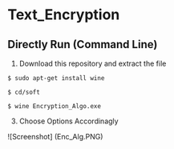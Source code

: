 # Text_Encryption

## Directly Run (Command Line)

1) Download this repository and extract the file

```console
$ sudo apt-get install wine

$ cd/soft

$ wine Encryption_Algo.exe

```
3) Choose Options Accordinagly

![Screenshot] (Enc_Alg.PNG)

